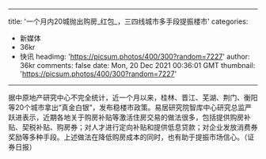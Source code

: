 
---
title: '一个月内20城抛出购房_红包_，三四线城市多手段提振楼市'
categories: 
 - 新媒体
 - 36kr
 - 快讯
headimg: 'https://picsum.photos/400/300?random=7227'
author: 36kr
comments: false
date: Mon, 20 Dec 2021 00:36:01 GMT
thumbnail: 'https://picsum.photos/400/300?random=7227'
---

<div>   
据中原地产研究中心不完全统计，近一个月以来，桂林、晋江、芜湖、荆门、衡阳等20个城市拿出“真金白银”，发布稳楼市政策。易居研究院智库中心研究总监严跃进表示，近期各地关于购房补贴等激活住房交易的做法很多，包括提供购房补贴、契税补贴、购房券；对人才进行定向补贴和提供低息贷款；对企业发放消费券奖励等多种手段。上述做法在降低购房成本的同时，也有助于提振市场信心。（证券日报）  
</div>
            